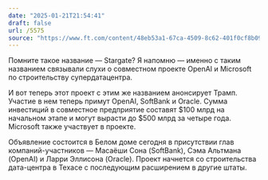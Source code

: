 ```yaml
---
date: "2025-01-21T21:54:41"
draft: false
url: /5575
source: "https://www.ft.com/content/48eb53a1-67ca-4509-8c62-401f0cf8b099"
---
```


Помните такое название — Stargate? Я напомню — именно с таким названием связывали слухи о совместном проекте OpenAI и Microsoft по строительству супердатацентра.

И вот теперь этот проект с этим же названием анонсирует Трамп.  Участие в нем теперь примут OpenAI, SoftBank и Oracle. Сумма инвестиций в совместное предприятие составят $100 млрд на начальном этапе и могут вырасти до $500 млрд за четыре года. Microsoft также участвует в проекте.

Объявление состоится в Белом доме сегодня в присутствии глав компаний-участников — Масаёши Сона (SoftBank), Сэма Альтмана (OpenAI) и Ларри Эллисона (Oracle). Проект начнется со строительства дата-центра в Техасе с последующим расширением в другие штаты.
